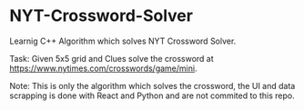 # NYT-Crossword-Solver
Learnig C++ Algorithm which solves NYT Crossword Solver.

Task: Given 5x5 grid and Clues solve the crossword at https://www.nytimes.com/crosswords/game/mini. 

Note: This is only the algorithm which solves the crossword, the UI and data scrapping is done with React and Python and are not commited to this repo.
